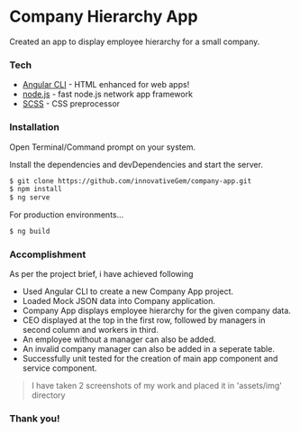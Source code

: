 # Company Hierarchy App

Created an app to display employee hierarchy for a small company.

### Tech

* [Angular CLI](https://cli.angular.io/) - HTML enhanced for web apps!
* [node.js](https://nodejs.org/en/) - fast node.js network app framework
* [SCSS](http://sass-lang.com/install) - CSS preprocessor 

### Installation

Open Terminal/Command prompt on your system.

Install the dependencies and devDependencies and start the server.

```sh
$ git clone https://github.com/innovativeGem/company-app.git
$ npm install
$ ng serve
```

For production environments...

```sh
$ ng build
```


### Accomplishment

As per the project brief, i have achieved following 

- Used Angular CLI to create a new Company App project.
- Loaded Mock JSON data into Company application.
- Company App displays employee hierarchy for the given company data.
- CEO displayed at the top in the first row, followed by managers in second column and workers in third.
- An employee without a manager can also be added.
- An invalid company manager can also be added in a seperate table.
- Successfully unit tested for the creation of main app component and service component.
> I have taken 2 screenshots of my work and placed it in 'assets/img' directory 


### Thank you!
 